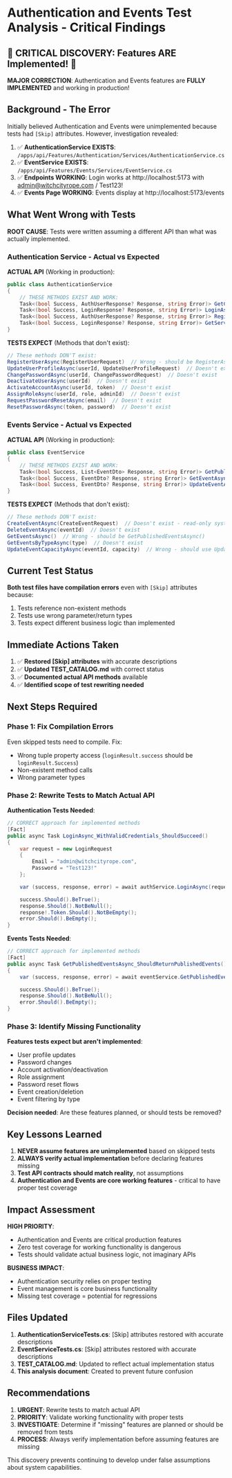 # Authentication and Events Test Analysis - Critical Findings
<!-- Date: 2025-09-18 -->
<!-- Author: Test Developer Agent -->
<!-- Status: CRITICAL DISCOVERY -->

## 🚨 CRITICAL DISCOVERY: Features ARE Implemented! 🚨

**MAJOR CORRECTION**: Authentication and Events features are **FULLY IMPLEMENTED** and working in production!

## Background - The Error

Initially believed Authentication and Events were unimplemented because tests had `[Skip]` attributes. However, investigation revealed:

1. ✅ **AuthenticationService EXISTS**: `/apps/api/Features/Authentication/Services/AuthenticationService.cs`
2. ✅ **EventService EXISTS**: `/apps/api/Features/Events/Services/EventService.cs`
3. ✅ **Endpoints WORKING**: Login works at http://localhost:5173 with admin@witchcityrope.com / Test123!
4. ✅ **Events Page WORKING**: Events display at http://localhost:5173/events

## What Went Wrong with Tests

**ROOT CAUSE**: Tests were written assuming a different API than what was actually implemented.

### Authentication Service - Actual vs Expected

**ACTUAL API** (Working in production):
```csharp
public class AuthenticationService
{
    // THESE METHODS EXIST AND WORK:
    Task<(bool Success, AuthUserResponse? Response, string Error)> GetCurrentUserAsync(string userId)
    Task<(bool Success, LoginResponse? Response, string Error)> LoginAsync(LoginRequest request)
    Task<(bool Success, AuthUserResponse? Response, string Error)> RegisterAsync(RegisterRequest request)
    Task<(bool Success, LoginResponse? Response, string Error)> GetServiceTokenAsync(string userId, string email)
}
```

**TESTS EXPECT** (Methods that don't exist):
```csharp
// These methods DON'T exist:
RegisterUserAsync(RegisterUserRequest)  // Wrong - should be RegisterAsync(RegisterRequest)
UpdateUserProfileAsync(userId, UpdateUserProfileRequest)  // Doesn't exist
ChangePasswordAsync(userId, ChangePasswordRequest)  // Doesn't exist
DeactivateUserAsync(userId)  // Doesn't exist
ActivateAccountAsync(userId, token)  // Doesn't exist
AssignRoleAsync(userId, role, adminId)  // Doesn't exist
RequestPasswordResetAsync(email)  // Doesn't exist
ResetPasswordAsync(token, password)  // Doesn't exist
```

### Events Service - Actual vs Expected

**ACTUAL API** (Working in production):
```csharp
public class EventService
{
    // THESE METHODS EXIST AND WORK:
    Task<(bool Success, List<EventDto> Response, string Error)> GetPublishedEventsAsync()
    Task<(bool Success, EventDto? Response, string Error)> GetEventAsync(string eventId)
    Task<(bool Success, EventDto? Response, string Error)> UpdateEventAsync(string eventId, UpdateEventRequest request)
}
```

**TESTS EXPECT** (Methods that don't exist):
```csharp
// These methods DON'T exist:
CreateEventAsync(CreateEventRequest)  // Doesn't exist - read-only system?
DeleteEventAsync(eventId)  // Doesn't exist
GetEventsAsync()  // Wrong - should be GetPublishedEventsAsync()
GetEventsByTypeAsync(type)  // Doesn't exist
UpdateEventCapacityAsync(eventId, capacity)  // Wrong - should use UpdateEventAsync
```

## Current Test Status

**Both test files have compilation errors** even with `[Skip]` attributes because:
1. Tests reference non-existent methods
2. Tests use wrong parameter/return types
3. Tests expect different business logic than implemented

## Immediate Actions Taken

1. ✅ **Restored [Skip] attributes** with accurate descriptions
2. ✅ **Updated TEST_CATALOG.md** with correct status
3. ✅ **Documented actual API methods** available
4. ✅ **Identified scope of test rewriting needed**

## Next Steps Required

### Phase 1: Fix Compilation Errors
Even skipped tests need to compile. Fix:
- Wrong tuple property access (`loginResult.success` should be `loginResult.Success`)
- Non-existent method calls
- Wrong parameter types

### Phase 2: Rewrite Tests to Match Actual API

**Authentication Tests Needed**:
```csharp
// CORRECT approach for implemented methods
[Fact]
public async Task LoginAsync_WithValidCredentials_ShouldSucceed()
{
    var request = new LoginRequest
    {
        Email = "admin@witchcityrope.com",
        Password = "Test123!"
    };

    var (success, response, error) = await authService.LoginAsync(request);

    success.Should().BeTrue();
    response.Should().NotBeNull();
    response!.Token.Should().NotBeEmpty();
    error.Should().BeEmpty();
}
```

**Events Tests Needed**:
```csharp
// CORRECT approach for implemented methods
[Fact]
public async Task GetPublishedEventsAsync_ShouldReturnPublishedEvents()
{
    var (success, response, error) = await eventService.GetPublishedEventsAsync();

    success.Should().BeTrue();
    response.Should().NotBeNull();
    error.Should().BeEmpty();
}
```

### Phase 3: Identify Missing Functionality

**Features tests expect but aren't implemented**:
- User profile updates
- Password changes
- Account activation/deactivation
- Role assignment
- Password reset flows
- Event creation/deletion
- Event filtering by type

**Decision needed**: Are these features planned, or should tests be removed?

## Key Lessons Learned

1. **NEVER assume features are unimplemented** based on skipped tests
2. **ALWAYS verify actual implementation** before declaring features missing
3. **Test API contracts should match reality**, not assumptions
4. **Authentication and Events are core working features** - critical to have proper test coverage

## Impact Assessment

**HIGH PRIORITY**:
- Authentication and Events are critical production features
- Zero test coverage for working functionality is dangerous
- Tests should validate actual business logic, not imaginary APIs

**BUSINESS IMPACT**:
- Authentication security relies on proper testing
- Event management is core business functionality
- Missing test coverage = potential for regressions

## Files Updated

1. **AuthenticationServiceTests.cs**: [Skip] attributes restored with accurate descriptions
2. **EventServiceTests.cs**: [Skip] attributes restored with accurate descriptions
3. **TEST_CATALOG.md**: Updated to reflect actual implementation status
4. **This analysis document**: Created to prevent future confusion

## Recommendations

1. **URGENT**: Rewrite tests to match actual API
2. **PRIORITY**: Validate working functionality with proper tests
3. **INVESTIGATE**: Determine if "missing" features are planned or should be removed from tests
4. **PROCESS**: Always verify implementation before assuming features are missing

This discovery prevents continuing to develop under false assumptions about system capabilities.